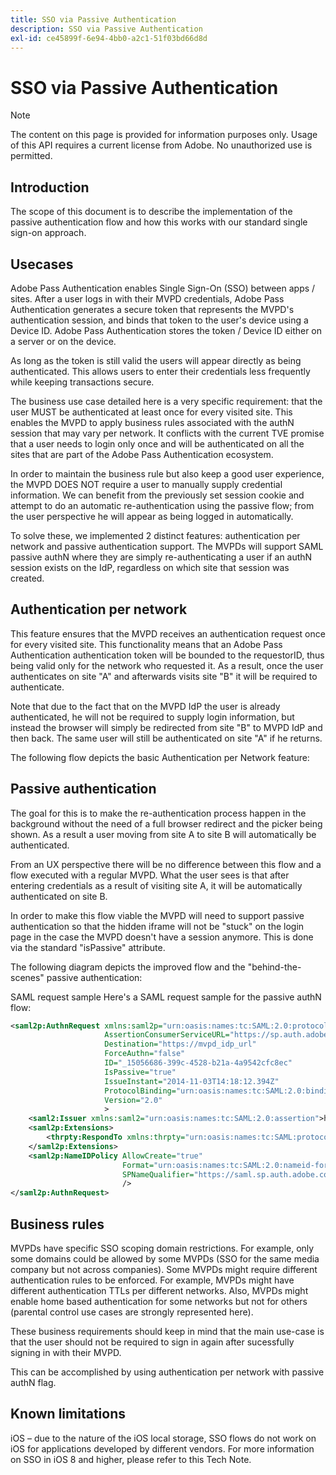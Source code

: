 ```yaml
---
title: SSO via Passive Authentication
description: SSO via Passive Authentication
exl-id: ce45899f-6e94-4bb0-a2c1-51f03bd66d8d
---
```

# SSO via Passive Authentication

>[!NOTE]
>
>The content on this page is provided for information purposes only. Usage of this API requires a current license from Adobe. No unauthorized use is permitted.

 
## Introduction

The scope of this document is to describe the implementation of the passive authentication flow and how this works with our standard single sign-on approach.

## Usecases

Adobe Pass Authentication enables Single Sign-On (SSO) between apps / sites. After a user logs in with their MVPD credentials, Adobe Pass Authentication generates a secure token that represents the MVPD's authentication session, and binds that token to the user's device using a Device ID. Adobe Pass Authentication stores the token / Device ID either on a server or on the device.

As long as the token is still valid the users will appear directly as being authenticated. This allows users to enter their credentials less frequently while keeping transactions secure.

 

The business use case detailed here is a very specific requirement: that the user MUST be authenticated at least once for every visited site. This enables the MVPD to apply business rules associated with the authN session that may vary per network. It conflicts with the current TVE promise that a user needs to login only once and will be authenticated on all the sites that are part of the Adobe Pass Authentication ecosystem.

 

In order to maintain the business rule but also keep a good user experience, the MVPD DOES NOT require a user to manually supply credential information. We can benefit from the previously set session cookie and attempt to do an automatic re-authentication using the passive flow; from the user perspective he will appear as being logged in automatically.

 

To solve these, we implemented 2 distinct features: authentication per network and passive authentication support. The MVPDs will support SAML passive authN where they are simply re-authenticating a user if an authN session exists on the IdP, regardless on which site that session was created.

 

## Authentication per network

This feature ensures that the MVPD receives an authentication request once for every visited site. This functionality means that an Adobe Pass Authentication authentication token will be bounded to the requestorID, thus being valid only for the network who requested it. As a result, once the user authenticates on site "A" and afterwards visits site "B" it will be required to authenticate.

 

Note that due to the fact that on the MVPD IdP the user is already authenticated, he will not be required to supply login information, but instead the browser will simply be redirected from site "B" to MVPD IdP and then back. The same user will still be authenticated on site "A" if he returns.

 

The following flow depicts the basic Authentication per Network feature:



 

## Passive authentication

The goal for this is to make the re-authentication process happen in the background without the need of a full browser redirect and the picker being shown. As a result a user moving from site A to site B will automatically be authenticated.

 

From an UX perspective there will be no difference between this flow and a flow executed with a regular MVPD. What the user sees is that after entering credentials as a result of visiting site A, it will be automatically authenticated on site B. 

 

In order to make this flow viable the MVPD will need to support passive authentication so that the hidden iframe will not be "stuck" on the login page in the case the MVPD doesn't have a session anymore. This is done via the standard "isPassive" attribute.

 

The following diagram depicts the improved flow and the "behind-the-scenes" passive authentication:



 

SAML request sample
Here's a SAML request sample for the passive authN flow:

 
```xml
<saml2p:AuthnRequest xmlns:saml2p="urn:oasis:names:tc:SAML:2.0:protocol"
                     AssertionConsumerServiceURL="https://sp.auth.adobe.com/sp/saml/SAMLAssertionConsumer"
                     Destination="https://mvpd_idp_url"
                     ForceAuthn="false"
                     ID="_15056686-399c-4528-b21a-4a9542cfc8ec"
                     IsPassive="true"
                     IssueInstant="2014-11-03T14:18:12.394Z"
                     ProtocolBinding="urn:oasis:names:tc:SAML:2.0:bindings:HTTP-POST"
                     Version="2.0"
                     >
    <saml2:Issuer xmlns:saml2="urn:oasis:names:tc:SAML:2.0:assertion">https://saml.sp.auth.adobe.com </saml2:Issuer>
    <saml2p:Extensions>
        <thrpty:RespondTo xmlns:thrpty="urn:oasis:names:tc:SAML:protocol:ext:third-party">https://saml.sp.auth.adobe.com</thrpty:RespondTo>
    </saml2p:Extensions>
    <saml2p:NameIDPolicy AllowCreate="true"
                         Format="urn:oasis:names:tc:SAML:2.0:nameid-format:transient"
                         SPNameQualifier="https://saml.sp.auth.adobe.com"
                         />
</saml2p:AuthnRequest>
``` 

## Business rules

MVPDs have specific SSO scoping domain restrictions. For example, only some domains could be allowed by some MVPDs (SSO for the same media company but not across companies).
Some MVPDs might require different authentication rules to be enforced. For example, MVPDs might have different authentication TTLs per different networks. Also, MVPDs might enable home based authentication for some networks but not for others (parental control use cases are strongly represented here).
 

These business requirements should keep in mind that the main use-case is that the user should not be required to sign in again after sucessfully signing in with their MVPD.

This can be accomplished by using authentication per network with passive authN flag. 

 

## Known limitations

iOS – due to the nature of the iOS local storage, SSO flows do not work on iOS for applications developed by different vendors. For more information on SSO in iOS 8 and higher, please refer to this Tech Note.   

 
<!--
>[!RELATEDINFORMATION]
>* Single Sign-On on iOS
>* SSO on iOS when using the Adobe Pass Authentication Access Enabler
-->
